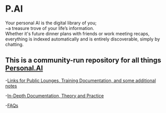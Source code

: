 # P.AI

Your personal AI is the digital library of you;  
~a treasure trove of your life’s information.  
Whether it's future dinner plans with friends or work meeting recaps, everything is indexed automatically and is entirely discoverable, simply by chatting.

## This is a community-run repository for all things [Personal.AI](https://personal.ai)

-[Links for Public Lounges, Training Documentation, and some additional notes](https://github.com/Az-Neter/PAI/blob/main/Community%20Links.md)
  
-[In-Depth Documentation, Theory and Practice](https://github.com/Az-Neter/PAI/blob/main/InDepth%20Links.md)
  
-[FAQs](https://github.com/Az-Neter/PAI/blob/main/FAQ%20Links.md)
